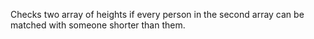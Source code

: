 Checks two array of heights if every person in the second array can be matched with someone shorter 
than them.
